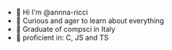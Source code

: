 - 👋 Hi I'm @annna-ricci
- 👀 Curious and ager to learn about everything
- 🌱 Graduate of compsci in Italy
- 💞️ proficient in: C, JS and TS
